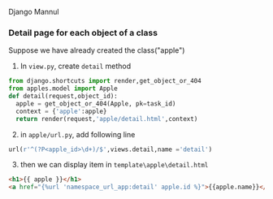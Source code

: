 Django Mannul
### Detail page for each object of a class
Suppose we have already created the class("apple")
1. In `view.py`, create `detail` method
  ```python
  from django.shortcuts import render,get_object_or_404
  from apples.model import Apple
  def detail(request,object_id):
	apple = get_object_or_404(Apple, pk=task_id)
	context = {'apple':apple}
	return render(request,'apple/detail.html',context)
  ```
2. in `apple/url.py`, add following line
  ```python
  url(r'^(?P<apple_id>\d+)/$',views.detail,name ='detail')
  ```
3. then we can display item in `template\apple\detail.html`
  ```html
<h1>{{ apple }}</h1>
<a href="{%url 'namespace_url_app:detail' apple.id %}">{{apple.name}}</a>
  ```
